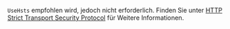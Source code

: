 `UseHsts` empfohlen wird, jedoch nicht erforderlich. Finden Sie unter [HTTP Strict Transport Security Protocol](xref:security/enforcing-ssl#http-strict-transport-security-protocol-hsts) für Weitere Informationen.

